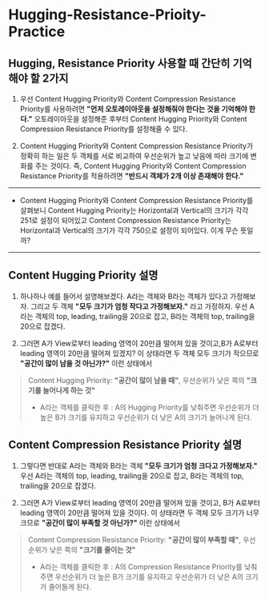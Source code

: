 # Hugging-Resistance-Prioity-Practice

## Hugging, Resistance Priority 사용할 때 간단히 기억해야 할 2가지 

1. 우선 Content Hugging Priority와 Content Compression Resistance Priority를 사용하려면 **"먼저 오토레이아웃을 설정해줘야 한다는 것을 기억해야 한다."** 오토레이아웃을 설정해준 후부터 Content Hugging Priority와 Content Compression Resistance Priority를 설정해줄 수 있다. 

2. Content Hugging Priority와 Content Compression Resistance Priority가 정확히 하는 일은 두 객체를 서로 비교하여 우선순위가 높고 낮음에 따라 크기에 변화를 주는 것이다. 즉, Content Hugging Priority와 Content Compression Resistance Priority를 적용하려면 **"반드시 객체가 2개 이상 존재해야 한다."**

--------------

* Content Hugging Priority와 Content Compression Resistance Priority를 살펴보니 Content Hugging Priority는 Horizontal과 Vertical의 크기가 각각 251로 설정이 되어있고 Content Compression Resistance Priority는 Horizontal과 Vertical의 크기가 각각 750으로 설정이 되어있다. 이게 무슨 뜻일까? 

--------------

## Content Hugging Priority 설명 

1. 하나하나 예를 들어서 설명해보겠다. A라는 객체와 B라는 객체가 있다고 가정해보자. 그리고 두 객체 **"모두 크기가 엄청 작다고 가정해보자."** 라고 가정하자. 우선 A라는 객체의 top, leading, trailing을 20으로 잡고, B라는 객체의 top, trailing을 20으로 잡겠다.  

2. 그러면 A가 View로부터 leading 영역이 20만큼 떨어져 있을 것이고,B가 A로부터 leading 영역이 20만큼 떨어져 있겠지? 이 상태라면 두 객체 모두 크기가 작으므로 **"공간이 많이 남을 것 아닌가?"** 이런 상태에서

> Content Hugging Priority: **"공간이 많이 남을 때"**, 우선순위가 낮은 쪽의 **"크기를 늘어나게 하는 것"**
> - A라는 객체를 클릭한 후 : 
> A의 Hugging Priority를 낮춰주면 우선순위가 더 높은 B가 크기를 유지하고 우선순위가 더 낮은 A의 크기가 늘어나게 된다.	


## Content Compression Resistance Priority 설명

1. 그렇다면 반대로 A라는 객체와 B라는 객체 **"모두 크기가 엄청 크다고 가정해보자."**
우선 A라는 객체의 top, leading, trailing을 20으로 잡고, B라는 객체의 top, trailing을 20으로 잡겠다. 

2. 그러면 A가 View로부터 leading 영역이 20만큼 떨어져 있을 것이고, B가 A로부터 leading 영역이 20만큼 떨어져 있을 것이다.
이 상태라면 두 객체 모두 크기가 너무 크므로 **"공간이 많이 부족할 것 아닌가?"** 이런 상태에서 

> Content Compression Resistance Priority: **"공간이 많이 부족할 때"**, 우선순위가 낮은 쪽의 **"크기를 줄이는 것"**
> - A라는 객체를 클릭한 후 :
> A의 Compression Resistance Priority를 낮춰주면 우선순위가 더 높은 B가 크기를 유지하고 우선순위가 더 낮은 A의 크기가 줄어들게 된다.

